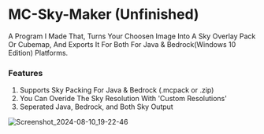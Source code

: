 # MC-Sky-Maker (Unfinished)
A Program I Made That, Turns Your Choosen Image Into A Sky Overlay Pack Or Cubemap, And Exports It For Both For Java & Bedrock(Windows 10 Edition) Platforms.

### Features

1. Supports Sky Packing For Java & Bedrock (.mcpack or .zip)
2. You Can Overide The Sky Resolution With 'Custom Resolutions' 
4. Seperated Java, Bedrock, and Both Sky Output

![Screenshot_2024-08-10_19-22-46](https://github.com/user-attachments/assets/84079ede-8d6d-489f-beb2-c459c7aa0290)
